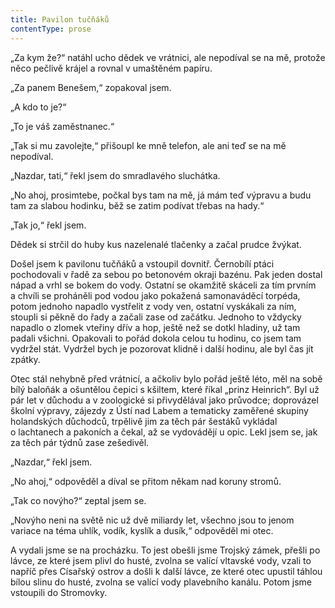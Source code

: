 ```yaml
---
title: Pavilon tučňáků
contentType: prose
---
```


„Za kym že?“ natáhl ucho dědek ve vrátnici, ale nepodíval se na mě, protože něco pečlivě krájel a rovnal v umaštěném papíru.

„Za panem Benešem,“ zopakoval jsem.

„A kdo to je?“

„To je váš zaměstnanec.“

„Tak si mu zavolejte,“ přišoupl ke mně telefon, ale ani teď se na mě nepodíval.

„Nazdar, tati,“ řekl jsem do smradlavého sluchátka.

„No ahoj, prosimtebe, počkal bys tam na mě, já mám teď výpravu a budu tam za slabou hodinku, běž se zatim podívat třebas na hady.“

„Tak jo,“ řekl jsem.

Dědek si strčil do huby kus nazelenalé tlačenky a začal prudce žvýkat.

Došel jsem k pavilonu tučňáků a vstoupil dovnitř. Černobílí ptáci pochodovali v řadě za sebou po betonovém okraji bazénu. Pak jeden dostal nápad a vrhl se bokem do vody. Ostatní se okamžitě skáceli za tím prvním a chvíli se proháněli pod vodou jako pokažená samonaváděcí torpéda, potom jednoho napadlo vystřelit z vody ven, ostatní vyskákali za ním, stoupli si pěkně do řady a začali zase od začátku. Jednoho to vždycky napadlo o zlomek vteřiny dřív a hop, ještě než se dotkl hladiny, už tam padali všichni. Opakovali to pořád dokola celou tu hodinu, co jsem tam vydržel stát. Vydržel bych je pozorovat klidně i další hodinu, ale byl čas jít zpátky.

Otec stál nehybně před vrátnicí, a ačkoliv bylo pořád ještě léto, měl na sobě bílý baloňák a ošuntělou čepici s kšiltem, které říkal „prinz Heinrich“. Byl už pár let v důchodu a v zoologické si přivydělával jako průvodce; doprovázel školní výpravy, zájezdy z Ústí nad Labem a tematicky zaměřené skupiny holandských důchodců, trpělivě jim za těch pár šestáků vykládal o lachtanech a pakoních a čekal, až se vydovádějí u opic. Lekl jsem se, jak za těch pár týdnů zase zešedivěl.

„Nazdar,“ řekl jsem.

„No ahoj,“ odpověděl a díval se přitom někam nad koruny stromů.

„Tak co novýho?“ zeptal jsem se.

„Novýho neni na světě nic už dvě miliardy let, všechno jsou to jenom variace na téma uhlík, vodík, kyslík a dusík,“ odpověděl mi otec.

A vydali jsme se na procházku. To jest obešli jsme Trojský zámek, přešli po lávce, ze které jsem plivl do husté, zvolna se valící vltavské vody, vzali to napříč přes Císařský ostrov a došli k další lávce, ze které otec upustil táhlou bílou slinu do husté, zvolna se valící vody plavebního kanálu. Potom jsme vstoupili do Stromovky.
